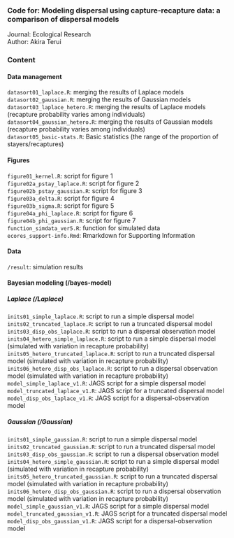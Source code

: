 ### Code for: Modeling dispersal using capture-recapture data: a comparison of dispersal models
Journal: Ecological Research  
Author: Akira Terui  

### Content
#### Data management
`datasort01_laplace.R`: merging the results of Laplace models  
`datasort02_gaussian.R`: merging the results of Gaussian models  
`datasort03_laplace_hetero.R`: merging the results of Laplace models (recapture probability varies among individuals)  
`datasort04_gaussian_hetero.R`: merging the results of Gaussian models (recapture probability varies among individuals)  
`datasort05_basic-stats.R`: Basic statistics (the range of the proportion of stayers/recaptures)  

#### Figures
`figure01_kernel.R`: script for figure 1  
`figure02a_pstay_laplace.R`: script for figure 2  
`figure02b_pstay_gaussian.R`: script for figure 3  
`figure03a_delta.R`: script for figure 4  
`figure03b_sigma.R`: script for figure 5  
`figure04a_phi_laplace.R`: script for figure 6  
`figure04b_phi_gaussian.R`: script for figure 7  
`function_simdata_ver5.R`: function for simulated data  
`ecores_support-info.Rmd`: Rmarkdown for Supporting Information  

#### Data
`/result`: simulation results  

#### Bayesian modeling (/bayes-model)
##### Laplace (/Laplace)
`inits01_simple_laplace.R`: script to run a simple dispersal model  
`inits02_truncated_laplace.R`: script to run a truncated dispersal model   
`inits03_disp_obs_laplace.R`: script to run a dispersal observation model  
`inits04_hetero_simple_laplace.R`: script to run a simple dispersal model (simulated with variation in recapture probability)  
`inits05_hetero_truncated_laplace.R`: script to run a truncated dispersal model (simulated with variation in recapture probability)  
`inits06_hetero_disp_obs_laplace.R`: script to run a dispersal observation model (simulated with variation in recapture probability)  
`model_simple_laplace_v1.R`: JAGS script for a simple dispersal model  
`model_truncated_laplace_v1.R`: JAGS script for a truncated dispersal model  
`model_disp_obs_laplace_v1.R`: JAGS script for a dispersal-observation model  

##### Gaussian (/Gaussian)
`inits01_simple_gaussian.R`: script to run a simple dispersal model  
`inits02_truncated_gaussian.R`: script to run a truncated dispersal model   
`inits03_disp_obs_gaussian.R`: script to run a dispersal observation model  
`inits04_hetero_simple_gaussian.R`: script to run a simple dispersal model (simulated with variation in recapture probability)  
`inits05_hetero_truncated_gaussian.R`: script to run a truncated dispersal model (simulated with variation in recapture probability)  
`inits06_hetero_disp_obs_gaussian.R`: script to run a dispersal observation model (simulated with variation in recapture probability)  
`model_simple_gaussian_v1.R`: JAGS script for a simple dispersal model  
`model_truncated_gaussian_v1.R`: JAGS script for a truncated dispersal model  
`model_disp_obs_gaussian_v1.R`: JAGS script for a dispersal-observation model  